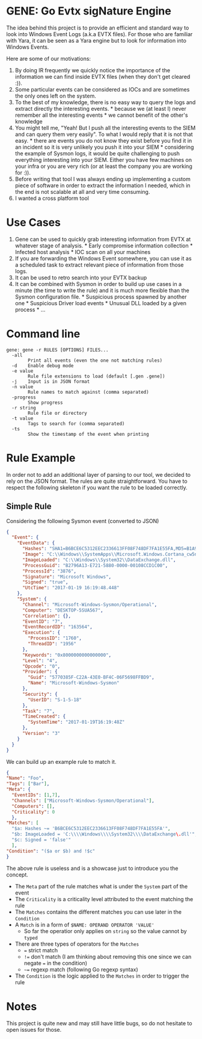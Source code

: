 # GENE: Go Evtx sigNature Engine

The idea behind this project is to provide an efficient and standard way to
look into Windows Event Logs (a.k.a EVTX files). For those who are familiar with
Yara, it can be seen as a Yara engine but to look for information into Windows
Events.

Here are some of our motivations:
  1. By doing IR frequently we quickly notice the importance of the information
  we can find inside EVTX files (when they don't get cleared :)).
  2. Some particular events can be considered as IOCs and are sometimes the only
  ones left on the system.
  3. To the best of my knowledge, there is no easy way to query the logs and
  extract directly the interesting events.
    * because we (at least I) never remember all the interesting events
    * we cannot benefit of the other's knowledge
  4. You might tell me, "Yeah! But I push all the interesting events to the SIEM
  and can query them very easily". To what I would reply that it is not that easy.
    * there are events you do not know they exist before you find it in an incident
    so it is very unlikely you push it into your SIEM
    * considering the example of Sysmon logs, it would be quite challenging to push
    everything interesting into your SIEM. Either you have few machines on your
    infra or you are very rich (or at least the company you are working for :)).
  5. Before writing that tool I was always ending up implementing a custom piece
  of software in order to extract the information I needed, which in the end is
  not scalable at all and very time consuming.
  6. I wanted a cross platform tool

# Use Cases

  1. Gene can be used to quickly grab interesting information from EVTX at whatever
  stage of analysis.
    * Early compromise information collection
    * Infected host analysis
    * IOC scan on all your machines
  2. If you are forwarding the Windows Event somewhere, you can use it as a
  scheduled task to extract relevant piece of information from those logs.
  3. It can be used to retro search into your EVTX backup
  4. It can be combined with Sysmon in order to build up use cases in a minute
  (the time to write the rule) and it is much more flexible than the Sysmon
  configuration file.
    * Suspicious process spawned by another one
    * Suspicious Driver load events
    * Unusual DLL loaded by a given process
    * ...

# Command line

```
gene: gene -r RULES [OPTIONS] FILES...
  -all
    	Print all events (even the one not matching rules)
  -d	Enable debug mode
  -e value
    	Rule file extensions to load (default [.gen .gene])
  -j	Input is in JSON format
  -n value
    	Rule names to match against (comma separated)
  -progress
    	Show progress
  -r string
    	Rule file or directory
  -t value
    	Tags to search for (comma separated)
  -ts
    	Show the timestamp of the event when printing
```

# Rule Example

In order not to add an additional layer of parsing to our tool, we decided to rely
on the JSON format. The rules are quite straightforward. You have to respect the
following skeleton if you want the rule to be loaded correctly.

## Simple Rule

Considering the following Sysmon event (converted to JSON)

```json
{
  "Event": {
    "EventData": {
      "Hashes": "SHA1=B6BCE6C5312EEC2336613FF08F748DF7FA1E55FA,MD5=B1A967E26F63F2E78EB1647F3FDA09C4,SHA256=B03C2C4FC1301CE154605290D4F34F3592CEEB8C4190B9FC638FE13D10099439,IMPHASH=05056B92E29CCE6F97F9C6674AE080C0",
      "Image": "C:\\Windows\\SystemApps\\Microsoft.Windows.Cortana_cw5n1h2txyewy\\SearchUI.exe",
      "ImageLoaded": "C:\\Windows\\System32\\DataExchange.dll",
      "ProcessGuid": "B2796A13-E721-5880-0000-00108CCD1C00",
      "ProcessId": "3876",
      "Signature": "Microsoft Windows",
      "Signed": "true",
      "UtcTime": "2017-01-19 16:19:48.448"
    },
    "System": {
      "Channel": "Microsoft-Windows-Sysmon/Operational",
      "Computer": "DESKTOP-5SUA567",
      "Correlation": {},
      "EventID": "7",
      "EventRecordID": "163564",
      "Execution": {
        "ProcessID": "1760",
        "ThreadID": "1956"
      },
      "Keywords": "0x8000000000000000",
      "Level": "4",
      "Opcode": "0",
      "Provider": {
        "Guid": "5770385F-C22A-43E0-BF4C-06F5698FFBD9",
        "Name": "Microsoft-Windows-Sysmon"
      },
      "Security": {
        "UserID": "S-1-5-18"
      },
      "Task": "7",
      "TimeCreated": {
        "SystemTime": "2017-01-19T16:19:48Z"
      },
      "Version": "3"
    }
  }
}

```

We can build up an example rule to match it.

```json
{
"Name": "Foo",
"Tags": ["Bar"],
"Meta": {
  "EventIDs": [1,7],
  "Channels": ["Microsoft-Windows-Sysmon/Operational"],
  "Computers": [],
  "Criticality": 0
  },
"Matches": [
  "$a: Hashes ~= 'B6BCE6C5312EEC2336613FF08F748DF7FA1E55FA'",
  "$b: ImageLoaded = 'C:\\\\Windows\\\\System32\\\\DataExchange\.dll'",
  "$c: Signed = 'false'"
  ],
"Condition": "($a or $b) and !$c"
}
```

The above rule is useless and is a showcase just to introduce you the concept.

* The `Meta` part of the rule matches what is under the `System` part of the event
* The `Criticality` is a criticality level attributed to the event matching the rule
* The `Matches` contains the different matches you can use later in the `Condition`
* A `Match` is in a form of `$NAME: OPERAND OPERATOR 'VALUE'`
  * So far the operatior only applies on `string` so the value cannot by `typed`
* There are three types of operators for the `Matches`
  * `=` strict match
  * `!=` don't match (I am thinking about removing this one since we can negate `=` in the condition)
  * `~=` regexp match (following Go regexp syntax)
* The `Condition` is the logic applied to the `Matches` in order to trigger the rule

# Notes

This project is quite new and may still have little bugs, so do not hesitate to
open issues for those.
